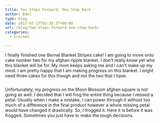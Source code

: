 ```yaml
---
title: Two Steps Forward, One Step Back
author: Edel
type: blog
date: 2017-07-27T03:35:37+00:00
url: /blog/two-steps-forward-one-step-back/
categories:
  - Crochet

---
```

I finally finished one Bernat Blanket Stripes cake! I am going to move onto cake number two for my afghan ripple blanket. I don't really know yet who this blanket will be for. My mom keeps asking me and I can't make up my mind. I am pretty happy that I am making progress on this blanket. I might need three cakes for this though and not the two that I have.

<img data-attachment-id="618" data-permalink="http://edelgrace.me/blog/crochet/two-steps-forward-one-step-back/attachment/20170723_205948/" data-orig-file="https://i1.wp.com/edelgrace.me/blog/wp-content/uploads/2017/07/20170723_205948.jpg?fit=1000%2C563" data-orig-size="1000,563" data-comments-opened="1" data-image-meta="{&quot;aperture&quot;:&quot;2.4&quot;,&quot;credit&quot;:&quot;&quot;,&quot;camera&quot;:&quot;LG-K210&quot;,&quot;caption&quot;:&quot;&quot;,&quot;created_timestamp&quot;:&quot;1500843587&quot;,&quot;copyright&quot;:&quot;&quot;,&quot;focal_length&quot;:&quot;3.18&quot;,&quot;iso&quot;:&quot;250&quot;,&quot;shutter_speed&quot;:&quot;0.05&quot;,&quot;title&quot;:&quot;&quot;,&quot;orientation&quot;:&quot;1&quot;}" data-image-title="20170723_205948" data-image-description="" data-medium-file="https://i1.wp.com/edelgrace.me/blog/wp-content/uploads/2017/07/20170723_205948.jpg?fit=300%2C169" data-large-file="https://i1.wp.com/edelgrace.me/blog/wp-content/uploads/2017/07/20170723_205948.jpg?fit=663%2C373" src="https://i1.wp.com/edelgrace.me/blog/wp-content/uploads/2017/07/20170723_205948.jpg?resize=663%2C373" alt="" class="aligncenter size-full wp-image-618" srcset="https://i1.wp.com/edelgrace.me/blog/wp-content/uploads/2017/07/20170723_205948.jpg?w=1000 1000w, https://i1.wp.com/edelgrace.me/blog/wp-content/uploads/2017/07/20170723_205948.jpg?resize=300%2C169 300w, https://i1.wp.com/edelgrace.me/blog/wp-content/uploads/2017/07/20170723_205948.jpg?resize=768%2C432 768w, https://i1.wp.com/edelgrace.me/blog/wp-content/uploads/2017/07/20170723_205948.jpg?resize=982%2C553 982w, https://i1.wp.com/edelgrace.me/blog/wp-content/uploads/2017/07/20170723_205948.jpg?resize=400%2C225 400w" sizes="(max-width: 663px) 100vw, 663px" data-recalc-dims="1" />

Unfortunately, my progress on the Moon Blossom afghan square is not going as well. I decided that I will frog the entire thing because I missed a petal. Usually when I make a mistake, I can power through it without too much of a difference in the final product however a whole missing petal would have changed it drastically. So, I frogged it. Here it is before it was frogged. Sometimes you just have to make the tough decisions.

<img data-attachment-id="619" data-permalink="http://edelgrace.me/blog/crochet/two-steps-forward-one-step-back/attachment/20170723_112410/" data-orig-file="https://i1.wp.com/edelgrace.me/blog/wp-content/uploads/2017/07/20170723_112410.jpg?fit=1000%2C563" data-orig-size="1000,563" data-comments-opened="1" data-image-meta="{&quot;aperture&quot;:&quot;2.4&quot;,&quot;credit&quot;:&quot;&quot;,&quot;camera&quot;:&quot;LG-K210&quot;,&quot;caption&quot;:&quot;&quot;,&quot;created_timestamp&quot;:&quot;1500809050&quot;,&quot;copyright&quot;:&quot;&quot;,&quot;focal_length&quot;:&quot;3.18&quot;,&quot;iso&quot;:&quot;250&quot;,&quot;shutter_speed&quot;:&quot;0.05&quot;,&quot;title&quot;:&quot;&quot;,&quot;orientation&quot;:&quot;1&quot;}" data-image-title="20170723_112410" data-image-description="" data-medium-file="https://i1.wp.com/edelgrace.me/blog/wp-content/uploads/2017/07/20170723_112410.jpg?fit=300%2C169" data-large-file="https://i1.wp.com/edelgrace.me/blog/wp-content/uploads/2017/07/20170723_112410.jpg?fit=663%2C373" src="https://i1.wp.com/edelgrace.me/blog/wp-content/uploads/2017/07/20170723_112410.jpg?resize=663%2C373" alt="" class="aligncenter size-large wp-image-619" srcset="https://i1.wp.com/edelgrace.me/blog/wp-content/uploads/2017/07/20170723_112410.jpg?w=1000 1000w, https://i1.wp.com/edelgrace.me/blog/wp-content/uploads/2017/07/20170723_112410.jpg?resize=300%2C169 300w, https://i1.wp.com/edelgrace.me/blog/wp-content/uploads/2017/07/20170723_112410.jpg?resize=768%2C432 768w, https://i1.wp.com/edelgrace.me/blog/wp-content/uploads/2017/07/20170723_112410.jpg?resize=982%2C553 982w, https://i1.wp.com/edelgrace.me/blog/wp-content/uploads/2017/07/20170723_112410.jpg?resize=400%2C225 400w" sizes="(max-width: 663px) 100vw, 663px" data-recalc-dims="1" />